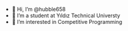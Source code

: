 - 👋 Hi, I’m @hubble658
- 👀 I’m a student at Yıldız Technical Universty
- 🌱 I’m interested in Competitive Programming 

<!---
hubble658/hubble658 is a ✨ special ✨ repository because its `README.md` (this file) appears on your GitHub profile.
You can click the Preview link to take a look at your changes.
--->
